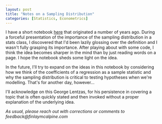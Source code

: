 ```yaml
---
layout: post
title: "Notes on a Sampling Distribution"
categories: [Statistics, Econometrics]
---
```


I have a short notebook [here](../docs/code/sampling_distribution.ipynb) that originated a number of years ago. During a forceful presentation of the importance of the sampling distribution in a stats class, I discovered that I'd been lazily glossing over the definition and I wasn't fully grasping its importance. After playing about with some code, I think the idea becomes sharper in the mind than by just reading words on a page. I hope the notebook sheds some light on the idea.

In the future, I'll try to expand on the ideas in this notebook by considering how we think of the coefficients of a regression as a sample statistic and why the sampling distribution is critical to testing hypotheses when we're modelling. That's for another day, however...

I'll acknowledge on this George Lentzas, for his persistence in covering a topic that is often quickly stated and then invoked without a proper explanation of the underlying idea.

_As usual, please reach out with corrections or comments to feedback@finlaymcalpine.com_